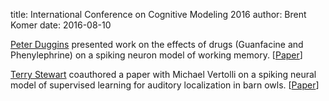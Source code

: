 title: International Conference on Cognitive Modeling 2016
author: Brent Komer
date: 2016-08-10

[Peter Duggins](/people/peter-duggins) presented work on the effects of drugs (Guanfacine and Phenylephrine) on a spiking neuron model of working memory. 
[[Paper](http://acs.ist.psu.edu/iccm2016/proceedings/duggins2016iccm.pdf)]

[Terry Stewart](/people/terrence-c-stewart) coauthored a paper with Michael Vertolli on a spiking neural model of supervised learning for auditory localization in barn owls.
[[Paper](http://acs.ist.psu.edu/iccm2016/proceedings/vertolli2016iccm.pdf)]